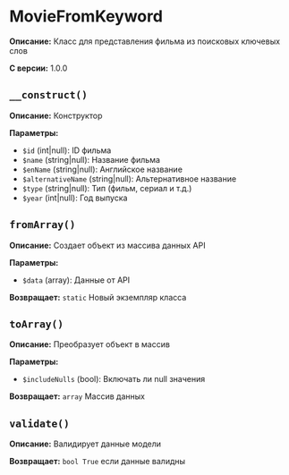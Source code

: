 # MovieFromKeyword

**Описание:** Класс для представления фильма из поисковых ключевых слов

**С версии:** 1.0.0

## `__construct()`

**Описание:** Конструктор

**Параметры:**

* `$id` (int|null): ID фильма
* `$name` (string|null): Название фильма
* `$enName` (string|null): Английское название
* `$alternativeName` (string|null): Альтернативное название
* `$type` (string|null): Тип (фильм, сериал и т.д.)
* `$year` (int|null): Год выпуска

## `fromArray()`

**Описание:** Создает объект из массива данных API

**Параметры:**

* `$data` (array): Данные от API

**Возвращает:** `static` Новый экземпляр класса

## `toArray()`

**Описание:** Преобразует объект в массив

**Параметры:**

* `$includeNulls` (bool): Включать ли null значения

**Возвращает:** `array` Массив данных

## `validate()`

**Описание:** Валидирует данные модели

**Возвращает:** `bool True` если данные валидны

